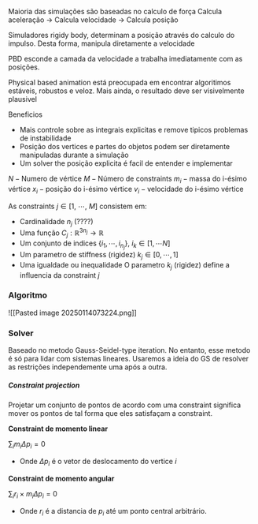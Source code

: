 Maioria das simulações são baseadas no calculo de força
Calcula aceleração -> Calcula velocidade -> Calcula posição

Simuladores rigidy body, determinam a posição através do calculo do impulso. Desta forma, manipula diretamente a velocidade

PBD esconde a camada da velocidade a trabalha imediatamente com as posições.

Physical based animation está preocupada em encontrar algoritimos estáveis, robustos e veloz. Mais ainda, o resultado deve ser visivelmente plausivel

Beneficios
- Mais controle sobre as integrais explicitas e remove tipicos problemas de instabilidade
- Posição dos vertices e partes do objetos podem ser diretamente manipuladas durante a simulação
- Um solver the posição explicita é facil de entender e implementar

$N - \text{Numero de vértice}$
$M - \text{Número de constraints}$
$m_{i} - \text{massa do i-ésimo vértice}$
$x_{i} - \text{posição do i-ésimo vértice}$
$v_{i} - \text{velocidade do i-ésimo vértice}$

As constraints $j \in [1, \ \cdots ,\ M]$ consistem em:
- Cardinalidade $n_{j}$ (????)
- Uma função $C_{j} : \mathbb{R}^{3n_{j}} \to \mathbb{R}$
- Um conjunto de indices $\{ i_{1}, \cdots ,i_{n_{j}}\},\ i_{k} \in [1, \cdots N]$
- Um parametro de stiffness (rigidez) $k_{j} \in [0, \cdots , 1]$
- Uma igualdade ou inequalidade
O parametro $k_{j}$ (rigidez) define a influencia da constraint $j$ 
### Algoritmo

![[Pasted image 20250114073224.png]]
### Solver
Baseado no metodo Gauss-Seidel-type iteration. No entanto, esse metodo é só para lidar com sistemas lineares. Usaremos a ideia do GS de resolver as restrições independemente uma após a outra.

##### Constraint projection
Projetar um conjunto de pontos de acordo com uma constraint significa mover os pontos de tal forma que eles satisfaçam a constraint.

**Constraint de momento linear**

$\sum_{i} m_{i} \Delta p_{i} = 0$

- Onde $\Delta p_{i}$ é o vetor de deslocamento do vertice $i$

**Constraint de momento angular**

$\sum_{i} r_{i} \times m_{i} \Delta p_{i} = 0$

- Onde $r_{i}$ é a distancia de $p_{i}$ até um ponto central arbitrário.

